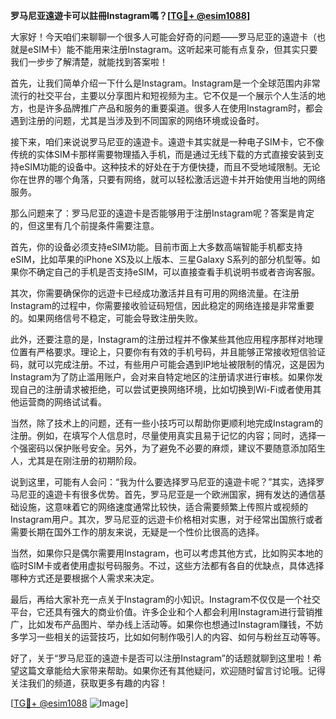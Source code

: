 **罗马尼亚遠遊卡可以註冊Instagram嗎？[[TG💪+ @esim1088](https://t.me/s/esim1088)]**

大家好！今天咱们来聊聊一个很多人可能会好奇的问题——罗马尼亚的遠遊卡（也就是eSIM卡）能不能用来注册Instagram。这听起来可能有点复杂，但其实只要我们一步步了解清楚，就能找到答案啦！

首先，让我们简单介绍一下什么是Instagram。Instagram是一个全球范围内非常流行的社交平台，主要以分享图片和短视频为主。它不仅是一个展示个人生活的地方，也是许多品牌推广产品和服务的重要渠道。很多人在使用Instagram时，都会遇到注册的问题，尤其是当涉及到不同国家的网络环境或设备时。

接下来，咱们来说说罗马尼亚的遠遊卡。遠遊卡其实就是一种电子SIM卡，它不像传统的实体SIM卡那样需要物理插入手机，而是通过无线下载的方式直接安装到支持eSIM功能的设备中。这种技术的好处在于方便快捷，而且不受地域限制。无论你在世界的哪个角落，只要有网络，就可以轻松激活远遊卡并开始使用当地的网络服务。

那么问题来了：罗马尼亚的遠遊卡是否能够用于注册Instagram呢？答案是肯定的，但这里有几个前提条件需要注意。

首先，你的设备必须支持eSIM功能。目前市面上大多数高端智能手机都支持eSIM，比如苹果的iPhone XS及以上版本、三星Galaxy S系列的部分机型等。如果你不确定自己的手机是否支持eSIM，可以直接查看手机说明书或者咨询客服。

其次，你需要确保你的远遊卡已经成功激活并且有可用的网络流量。在注册Instagram的过程中，你需要接收验证码短信，因此稳定的网络连接是非常重要的。如果网络信号不稳定，可能会导致注册失败。

此外，还要注意的是，Instagram的注册过程并不像某些其他应用程序那样对地理位置有严格要求。理论上，只要你有有效的手机号码，并且能够正常接收短信验证码，就可以完成注册。不过，有些用户可能会遇到IP地址被限制的情况，这是因为Instagram为了防止滥用账户，会对来自特定地区的注册请求进行审核。如果你发现自己的注册请求被拒绝，可以尝试更换网络环境，比如切换到Wi-Fi或者使用其他运营商的网络试试看。

当然，除了技术上的问题，还有一些小技巧可以帮助你更顺利地完成Instagram的注册。例如，在填写个人信息时，尽量使用真实且易于记忆的内容；同时，选择一个强密码以保护账号安全。另外，为了避免不必要的麻烦，建议不要随意添加陌生人，尤其是在刚注册的初期阶段。

说到这里，可能有人会问：“我为什么要选择罗马尼亚的遠遊卡呢？”其实，选择罗马尼亚的遠遊卡有很多优势。首先，罗马尼亚是一个欧洲国家，拥有发达的通信基础设施，这意味着它的网络速度通常比较快，适合需要频繁上传照片或视频的Instagram用户。其次，罗马尼亚的远遊卡价格相对实惠，对于经常出国旅行或者需要长期在国外工作的朋友来说，无疑是一个性价比很高的选择。

当然，如果你只是偶尔需要用Instagram，也可以考虑其他方式，比如购买本地的临时SIM卡或者使用虚拟号码服务。不过，这些方法都有各自的优缺点，具体选择哪种方式还是要根据个人需求来决定。

最后，再给大家补充一点关于Instagram的小知识。Instagram不仅仅是一个社交平台，它还具有强大的商业价值。许多企业和个人都会利用Instagram进行营销推广，比如发布产品图片、举办线上活动等。如果你也想通过Instagram赚钱，不妨多学习一些相关的运营技巧，比如如何制作吸引人的内容、如何与粉丝互动等等。

好了，关于“罗马尼亚的遠遊卡是否可以注册Instagram”的话题就聊到这里啦！希望这篇文章能给大家带来帮助。如果你还有其他疑问，欢迎随时留言讨论哦。记得关注我们的频道，获取更多有趣的内容！

[[TG💪+ @esim1088](https://t.me/s/esim1088) ![Image](https://i.postimg.cc/4NQfJmqS/Snipaste-2025-05-13-00-14-12.png)]